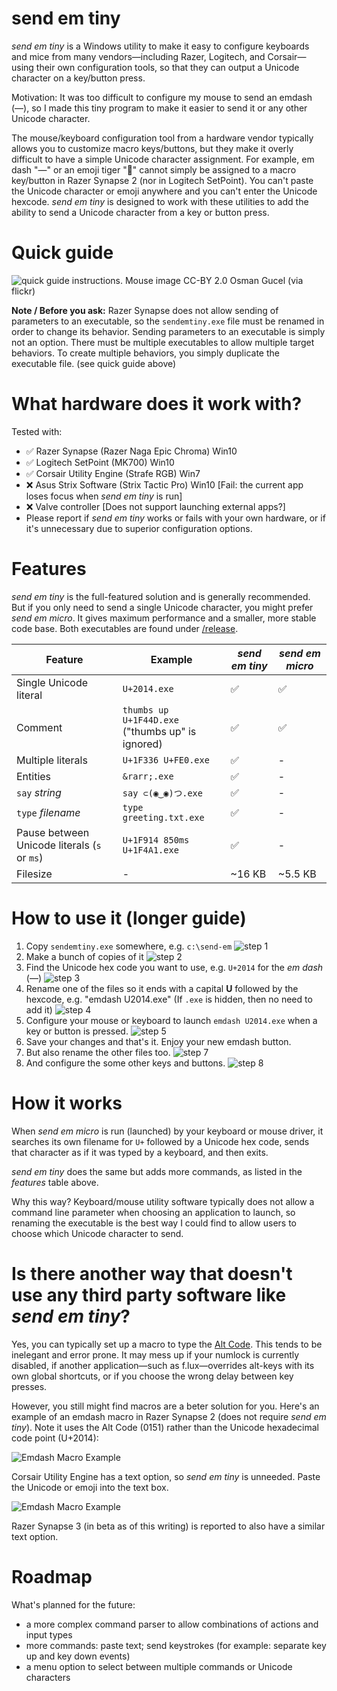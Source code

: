 # send em tiny
_send em tiny_ is a Windows utility to make it easy to configure keyboards and mice from many vendors—including Razer, Logitech, and Corsair—using their own configuration tools, so that they can output a Unicode character on a key/button press.

Motivation: It was too difficult to configure my mouse to send an emdash (—), so I made this tiny program to make it easier to send it or any other Unicode character.

The mouse/keyboard configuration tool from a hardware vendor typically allows you to customize macro keys/buttons, but they make it overly difficult to have a simple Unicode character assignment. For example, em dash "—" or an emoji tiger "🐯" cannot simply be assigned to a macro key/button in Razer Synapse 2 (nor in Logitech SetPoint). You can't paste the Unicode character or emoji anywhere and you can't enter the Unicode hexcode. _send em tiny_ is designed to work with these utilities to add the ability to send a Unicode character from a key or button press.

# Quick guide

![quick guide instructions. Mouse image CC-BY 2.0 Osman Gucel (via flickr)](https://raw.githubusercontent.com/quole/sendemtiny/master/docs/quickguide/quickguide.png)

**Note / Before you ask:** Razer Synapse does not allow sending of parameters to an executable, so the `sendemtiny.exe` file must be renamed in order to change its behavior. Sending parameters to an executable is simply not an option. There must be multiple executables to allow multiple target behaviors. To create multiple behaviors, you simply duplicate the executable file. (see quick guide above)

# What hardware does it work with?

Tested with: 
* ✅ Razer Synapse (Razer Naga Epic Chroma) Win10
* ✅ Logitech SetPoint (MK700) Win10
* ✅ Corsair Utility Engine (Strafe RGB) Win7
* ❌ Asus Strix Software (Strix Tactic Pro) Win10 [Fail: the current app loses focus when _send em tiny_ is run]
* ❌ Valve controller [Does not support launching external apps?]
* Please report if _send em tiny_ works or fails with your own hardware, or if it's unnecessary due to superior configuration options.

# Features

_send em tiny_ is the full-featured solution and is generally recommended. But if you only need to send a single Unicode character, you might prefer _send em micro_. It gives maximum performance and a smaller, more stable code base. Both executables are found under [/release](https://github.com/quole/sendemtiny/tree/master/release).

| Feature | Example | _send em tiny_ | _send em micro_ |
| --- | --- | --- | --- | 
| Single Unicode literal | `U+2014.exe` | ✅ | ✅ |
| Comment | `thumbs up U+1F44D.exe`<br/>("thumbs up" is ignored) | ✅ | ✅ |
| Multiple literals | `U+1F336️ U+FE0.exe` | ✅ | - |
| Entities | `&rarr;.exe` | ✅ | - |
| `say` _string_ | `say ⊂(◉‿◉)つ.exe` | ✅ | - |
| `type` _filename_ | `type greeting.txt.exe` | ✅ | - |
| Pause between Unicode literals (`s` or `ms`) | `U+1F914 850ms U+1F4A1.exe` | ✅ | - |
| Filesize | - | ~16 KB | ~5.5 KB |

# How to use it (longer guide)

1. Copy `sendemtiny.exe` somewhere, e.g. `c:\send-em`
![step 1](https://raw.githubusercontent.com/quole/sendemtiny/master/docs/screenshots/step01.png)
2. Make a bunch of copies of it
![step 2](https://raw.githubusercontent.com/quole/sendemtiny/master/docs/screenshots/step02.png)
3. Find the Unicode hex code you want to use, e.g. `U+2014` for the _em dash_ (—)
![step 3](https://raw.githubusercontent.com/quole/sendemtiny/master/docs/screenshots/step03.png)
4. Rename one of the files so it ends with a capital **U** followed by the hexcode, e.g. "emdash U2014.exe" (If `.exe` is hidden, then no need to add it)
![step 4](https://raw.githubusercontent.com/quole/sendemtiny/master/docs/screenshots/step04.png)
5. Configure your mouse or keyboard to launch `emdash U2014.exe` when a key or button is pressed.
![step 5](https://raw.githubusercontent.com/quole/sendemtiny/master/docs/screenshots/step05_Razer_Synapse.png)
6. Save your changes and that's it. Enjoy your new emdash button.
7. But also rename the other files too.
![step 7](https://raw.githubusercontent.com/quole/sendemtiny/master/docs/screenshots/step07.png)
8. And configure the some other keys and buttons.
![step 8](https://raw.githubusercontent.com/quole/sendemtiny/master/docs/screenshots/step08_Razer_Synapse.png)

# How it works
When _send em micro_ is run (launched) by your keyboard or mouse driver, it searches its own filename for `U+` followed by a Unicode hex code, sends that character as if it was typed by a keyboard, and then exits.

_send em tiny_ does the same but adds more commands, as listed in the _features_ table above.

Why this way? Keyboard/mouse utility software typically does not allow a command line parameter when choosing an application to launch, so renaming the executable is the best way I could find to allow users to choose which Unicode character to send.

# Is there another way that doesn't use any third party software like _send em tiny_?
Yes, you can typically set up a macro to type the [Alt Code](https://en.wikipedia.org/wiki/Alt_code). This tends to be inelegant and error prone. It may mess up if your numlock is currently disabled, if another application—such as f.lux—overrides alt-keys with its own global shortcuts, or if you choose the wrong delay between key presses.

However, you still might find macros are a beter solution for you. Here's an example of an emdash macro in Razer Synapse 2 (does not require _send em tiny_). Note it uses the Alt Code (0151) rather than the Unicode hexadecimal code point (U+2014):

![Emdash Macro Example](https://raw.githubusercontent.com/quole/sendemtiny/master/docs/screenshots/emdash-macro-example_Razor_Synapse.png)

Corsair Utility Engine has a text option, so _send em tiny_ is unneeded. Paste the Unicode or emoji into the text box.

![Emdash Macro Example](https://raw.githubusercontent.com/quole/sendemtiny/master/docs/screenshots/emdash-macro-example_Corsair.png)

Razer Synapse 3 (in beta as of this writing) is reported to also have a similar text option.

# Roadmap

What's planned for the future:

* a more complex command parser to allow combinations of actions and input types
* more commands: paste text; send keystrokes (for example: separate key up and key down events)
* a menu option to select between multiple commands or Unicode characters

